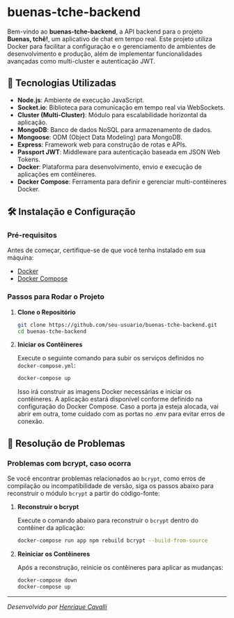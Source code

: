 # buenas-tche-backend

Bem-vindo ao **buenas-tche-backend**, a API backend para o projeto **Buenas, tchê!**, um aplicativo de chat em tempo real. Este projeto utiliza Docker para facilitar a configuração e o gerenciamento de ambientes de desenvolvimento e produção, além de implementar funcionalidades avançadas como multi-cluster e autenticação JWT.

## 🚀 Tecnologias Utilizadas

- **Node.js**: Ambiente de execução JavaScript.
- **Socket.io**: Biblioteca para comunicação em tempo real via WebSockets.
- **Cluster (Multi-Cluster)**: Módulo para escalabilidade horizontal da aplicação.
- **MongoDB**: Banco de dados NoSQL para armazenamento de dados.
- **Mongoose**: ODM (Object Data Modeling) para MongoDB.
- **Express**: Framework web para construção de rotas e APIs.
- **Passport JWT**: Middleware para autenticação baseada em JSON Web Tokens.
- **Docker**: Plataforma para desenvolvimento, envio e execução de aplicações em contêineres.
- **Docker Compose**: Ferramenta para definir e gerenciar multi-contêineres Docker.

## 🛠️ Instalação e Configuração

### Pré-requisitos

Antes de começar, certifique-se de que você tenha instalado em sua máquina:

- [Docker](https://www.docker.com/get-started)
- [Docker Compose](https://docs.docker.com/compose/install/)

### Passos para Rodar o Projeto

1. **Clone o Repositório**

   ```bash
   git clone https://github.com/seu-usuario/buenas-tche-backend.git
   cd buenas-tche-backend
   ```

2. **Iniciar os Contêineres**

   Execute o seguinte comando para subir os serviços definidos no `docker-compose.yml`:

   ```bash
   docker-compose up
   ```

   Isso irá construir as imagens Docker necessárias e iniciar os contêineres. A aplicação estará disponível conforme definido na configuração do Docker Compose.
   Caso a porta ja esteja alocada, vai abrir em outra, tome cuidado com as portas no .env para evitar erros de conexão.

## 🐞 Resolução de Problemas

### Problemas com bcrypt, caso ocorra

Se você encontrar problemas relacionados ao `bcrypt`, como erros de compilação ou incompatibilidade de versão, siga os passos abaixo para reconstruir o módulo `bcrypt` a partir do código-fonte:

1. **Reconstruir o bcrypt**

   Execute o comando abaixo para reconstruir o `bcrypt` dentro do contêiner da aplicação:

   ```bash
   docker-compose run app npm rebuild bcrypt --build-from-source
   ```

2. **Reiniciar os Contêineres**

   Após a reconstrução, reinicie os contêineres para aplicar as mudanças:

   ```bash
   docker-compose down
   docker-compose up
   ```

---

*Desenvolvido por [Henrique Cavalli](https://github.com/HenriqueCavalli)*
